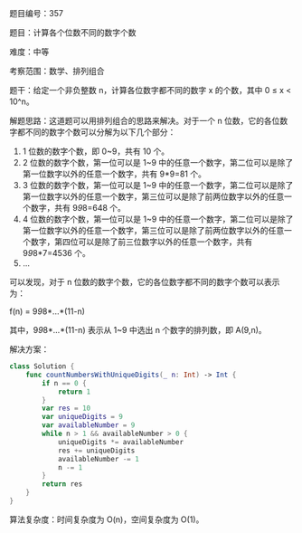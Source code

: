 题目编号：357

题目：计算各个位数不同的数字个数

难度：中等

考察范围：数学、排列组合

题干：给定一个非负整数 n，计算各位数字都不同的数字 x 的个数，其中 0 ≤ x < 10^n。

解题思路：这道题可以用排列组合的思路来解决。对于一个 n 位数，它的各位数字都不同的数字个数可以分解为以下几个部分：

1. 1 位数的数字个数，即 0~9，共有 10 个。
2. 2 位数的数字个数，第一位可以是 1~9 中的任意一个数字，第二位可以是除了第一位数字以外的任意一个数字，共有 9*9=81 个。
3. 3 位数的数字个数，第一位可以是 1~9 中的任意一个数字，第二位可以是除了第一位数字以外的任意一个数字，第三位可以是除了前两位数字以外的任意一个数字，共有 9*9*8=648 个。
4. 4 位数的数字个数，第一位可以是 1~9 中的任意一个数字，第二位可以是除了第一位数字以外的任意一个数字，第三位可以是除了前两位数字以外的任意一个数字，第四位可以是除了前三位数字以外的任意一个数字，共有 9*9*8*7=4536 个。
5. ...

可以发现，对于 n 位数的数字个数，它的各位数字都不同的数字个数可以表示为：

f(n) = 9*9*8*...*(11-n)

其中，9*9*8*...*(11-n) 表示从 1~9 中选出 n 个数字的排列数，即 A(9,n)。

解决方案：

```swift
class Solution {
    func countNumbersWithUniqueDigits(_ n: Int) -> Int {
        if n == 0 {
            return 1
        }
        var res = 10
        var uniqueDigits = 9
        var availableNumber = 9
        while n > 1 && availableNumber > 0 {
            uniqueDigits *= availableNumber
            res += uniqueDigits
            availableNumber -= 1
            n -= 1
        }
        return res
    }
}
```

算法复杂度：时间复杂度为 O(n)，空间复杂度为 O(1)。